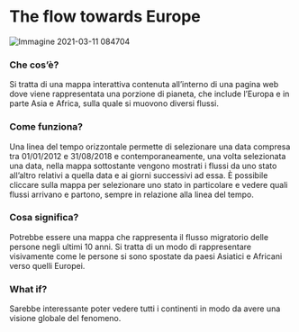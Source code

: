 # The flow towards Europe

![Immagine 2021-03-11 084704](https://user-images.githubusercontent.com/79698172/110753535-fb472f00-8246-11eb-829f-87a67463cee6.png)

### Che cos’è? 
Si tratta di una mappa interattiva contenuta all’interno di una pagina web dove viene rappresentata una porzione di pianeta, 
che include l’Europa e in parte Asia e Africa, sulla quale si muovono diversi flussi. 

### Come funziona?
Una linea del tempo orizzontale permette di selezionare una data compresa tra 01/01/2012 e 31/08/2018 e contemporaneamente, 
una volta selezionata una data, nella mappa sottostante vengono mostrati i flussi da uno stato all’altro relativi a quella 
data e ai giorni successivi ad essa. È possibile cliccare sulla mappa per selezionare uno stato in particolare e vedere 
quali flussi arrivano e partono, sempre in relazione alla linea del tempo. 

### Cosa significa?
Potrebbe essere una mappa che rappresenta il flusso migratorio delle persone negli ultimi 10 anni. Si tratta di un modo 
di rappresentare visivamente come le persone si sono spostate da paesi Asiatici e Africani verso quelli Europei. 

### What if?
Sarebbe interessante poter vedere tutti i continenti in modo da avere una visione globale del fenomeno. 
